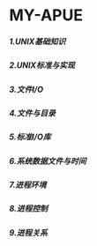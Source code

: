 # MY-APUE

##### 1.UNIX基础知识
##### 2.UNIX标准与实现
##### 3.文件I/O
##### 4.文件与目录
##### 5.标准I/O库
##### 6.系统数据文件与时间
##### 7.进程环境
##### 8.进程控制
##### 9.进程关系
